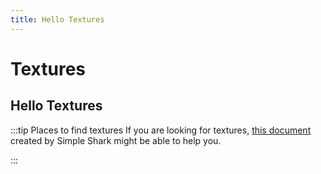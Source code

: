 ```yaml
---
title: Hello Textures
---
```

# Textures <Badge text="not finished" type="warning"/>

## Hello Textures

:::tip Places to find textures
If you are looking for textures, [this document](https://docs.google.com/document/d/1Gr4bnvXShuU84qlkA7wPdmFjQrmFj-gSudfFsW1QdIE/edit?usp=sharing) created by Simple Shark might be able to help you.

<!-- only link to the document or list them all here and give credit to Simple Shark and link the document? -->
:::
